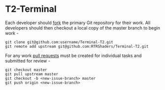 # T2-Terminal
Each developer should [fork](https://help.github.com/articles/fork-a-repo) the primary Git repository for their work. All developers should then checkout a local copy of the master branch to begin work -
	
	git clone git@github.com:username/Terminal-T2.git
	git remote add upstream git@github.com:RTRShaders/Terminal-T2.git

For any work [pull requests](https://help.github.com/articles/about-pull-requests/) must be created for individual tasks and submitted for review -
	
	git checkout master
	git pull upstream master
	git checkout -b <new-issue-branch> master
	git push origin <new-issue-branch>
